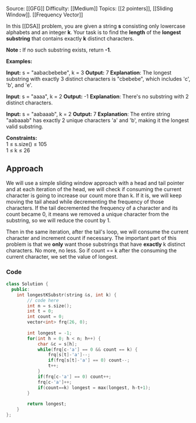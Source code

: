 Source: [[GFG]]
Difficulty: [[Medium]]
Topics: [[2 pointers]], [[Sliding Window]]. [[Frequency Vector]]

In this [[DSA]] problem, you are given a string **s** consisting only lowercase alphabets and an integer **k**. Your task is to find the **length** of the **longest substring** that contains exactly **k** distinct characters.

**Note :** If no such substring exists, return **-1**. 

**Examples:**

**Input:** s = "aabacbebebe", k = 3
**Output:** 7
**Explanation**: The longest substring with exactly 3 distinct characters is "cbebebe", which includes 'c', 'b', and 'e'.

**Input**: s = "aaaa", k = 2
**Output:** -1
**Explanation**: There's no substring with 2 distinct characters.  

**Input:** s = "aabaaab", k = 2
**Output:** 7
**Explanation**: The entire string "aabaaab" has exactly 2 unique characters 'a' and 'b', making it the longest valid substring.

**Constraints:**  
1 ≤ s.size() ≤ 105  
1 ≤ k ≤ 26

## Approach 
We will use a simple sliding window approach with a head and tail pointer and at each iteration of the head, we will check if consuming the current character is going to increase our count more than k. If it is, we will keep moving the tail ahead while decrementing the frequency of those characters. If the tail decremented the frequency of a character and its count became 0, it means we removed a unique character from the substring, so we will reduce the count by 1.

Then in the same iteration, after the tail's loop, we will consume the current character and increment count if necessary. The important part of this problem is that we **only** want those substrings that have **exactly** k distinct characters. No more, no less. So if count == k after the consuming the current character, we set the value of longest.

### Code 
``` cpp
class Solution {
  public:
    int longestKSubstr(string &s, int k) {
        // code here
        int n = s.size();
        int t = 0;
        int count = 0;
        vector<int> frq(26, 0);
        
        int longest = -1;
        for(int h = 0; h < n; h++) {
            char &c = s[h];
            while(frq[c-'a'] == 0 && count == k) {
                frq[s[t]-'a']--;
                if(frq[s[t]-'a'] == 0) count--;
                t++;
            }
            if(frq[c-'a'] == 0) count++;
            frq[c-'a']++;
            if(count==k) longest = max(longest, h-t+1);
        }
        
        return longest;
    }
};
```